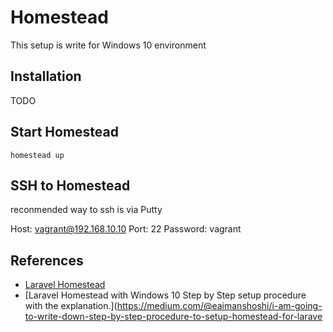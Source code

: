 # Homestead

This setup is write for Windows 10 environment

## Installation

TODO

## Start Homestead

`homestead up`

## SSH to Homestead

reconmended way to ssh is via Putty

Host: vagrant@192.168.10.10
Port: 22
Password: vagrant

## References

* [Laravel Homestead](https://laravel.com/docs/8.x/homestead)
* [Laravel Homestead with Windows 10 Step by Step setup procedure with the explanation.](https://medium.com/@eaimanshoshi/i-am-going-to-write-down-step-by-step-procedure-to-setup-homestead-for-larave